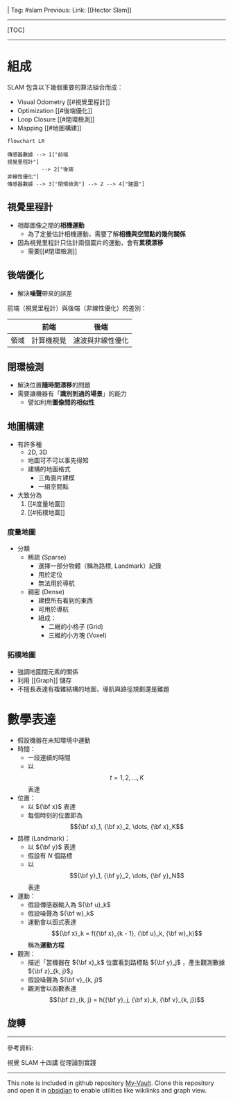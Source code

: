 | Tag: #slam
Previous: 
Link: [[Hector Slam]]

---

[TOC]

---

# 組成

SLAM 包含以下幾個重要的算法組合而成：

- Visual Odometry [[#視覺里程計]]
- Optimization [[#後端優化]]
- Loop Closure [[#閉環檢測]]
- Mapping [[#地圖構建]]

```mermaid
flowchart LR

傳感器數據 --> 1["前端
視覺里程計"]
           --> 2["後端
非線性優化"]
傳感器數據 --> 3["閉環檢測"] --> 2 --> 4["建圖"]
```

## 視覺里程計

- 相鄰圖像之間的**相機運動**
	- 為了定量估計相機運動，需要了解**相機與空間點的幾何關係**
- 因為視覺里程計只估計兩個圖片的運動，會有**累積漂移**
	- 需要[[#閉環檢測]]

## 後端優化

- 解決**噪聲**帶來的誤差

前端（視覺里程計）與後端（非線性優化）的差別：

|      | 前端       | 後端             |
| ---- | ---------- | ---------------- |
| 領域 | 計算機視覺 | 濾波與非線性優化 | 

## 閉環檢測

- 解決位置**隨時間漂移**的問題
- 需要讓機器有「**識別到過的場景**」的能力
	- 譬如利用**圖像間的相似性**

## 地圖構建

- 有許多種
	- 2D, 3D
	- 地圖可不可以事先得知
	- 建構的地圖格式
		- 三角面片建模
		- 一組空間點
- 大致分為
	1. [[#度量地圖]]
	2. [[#拓樸地圖]]

### 度量地圖

- 分類
	- 稀疏 (Sparse)
		- 選擇一部分物體（稱為路標, Landmark）紀錄
		- 用於定位
		- 無法用於導航
	- 稠密 (Dense)
		- 建模所有看到的東西
		- 可用於導航
		- 組成：
			- 二維的小格子 (Grid)
			- 三維的小方塊 (Voxel)

### 拓樸地圖

- 強調地圖間元素的關係
- 利用 [[Graph]] 儲存
- 不擅長表達有複雜結構的地圖，導航與路徑規劃還是難題

# 數學表達

- 假設機器在未知環境中運動
- 時間：
	- 一段連續的時間
	- 以 $$t = 1, 2, \dots, K$$ 表達
- 位置：
	- 以 ${\bf x}$ 表達
	- 每個時刻的位置即為 $${\bf x}_1, {\bf x}_2, \dots, {\bf x}_K$$
- 路標 (Landmark)：
	- 以 ${\bf y}$ 表達
	- 假設有 $N$ 個路標
	- 以 $${\bf y}_1, {\bf y}_2, \dots, {\bf y}_N$$ 表達
- 運動：
	- 假設傳感器輸入為 ${\bf u}_k$
	- 假設噪聲為 ${\bf w}_k$
	- 運動會以函式表達 $${\bf x}_k = f({\bf x}_{k - 1}, {\bf u}_k, {\bf w}_k)$$稱為**運動方程**
- 觀測：
	- 描述「當機器在 ${\bf x}_k$ 位置看到路標點 ${\bf y}_j$ ，產生觀測數據 ${\bf z}_{k, j}$」
	- 假設噪聲為 ${\bf v}_{k, j}$
	- 觀測會以函數表達 $${\bf z}_{k, j} = h({\bf y}_j, {\bf x}_k, {\bf v}_{k, j})$$

## 旋轉



---

參考資料:

視覺 SLAM 十四講 從理論到實踐

---

This note is included in github repository [My-Vault](https://github.com/LittleD3092/My-Vault.git). Clone this repository and open it in [obsidian](https://obsidian.md/) to enable utilities like wikilinks and graph view.